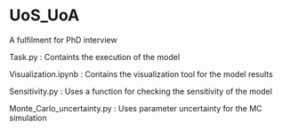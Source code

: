 # UoS_UoA
A fulfilment for PhD interview

Task.py : Containts the execution of the model

Visualization.ipynb : Contains the visualization tool for the model results

Sensitivity.py : Uses a function for checking the sensitivity of the model

Monte_Carlo_uncertainty.py : Uses parameter uncertainty for the MC simulation

